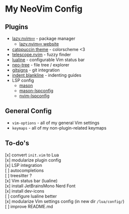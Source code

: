 # My NeoVim Config

## Plugins
* [lazy.nvim💤](https://github.com/folke/lazy.nvim) - package manager
	* [lazy.nvim💤 website](https://lazy.folke.io)
* [catppuccin theme](https://github.com/catppuccin/nvim) - colorscheme <3
* [telescope.nvim](https://github.com/nvim-telescope/telescope.nvim) - fuzzy finder
* [lualine](https://github.com/nvim-lualine/lualine.nvim) -  configurable Vim status bar
* [neo-tree](https://github.com/nvim-neo-tree/neo-tree.nvim) - file tree / explorer
* [gitsigns](https://github.com/lewis6991/gitsigns.nvim) - git integration
* [indent blankline](https://github.com/lukas-reineke/indent-blankline.nvim) - indenting guides
* LSP config 
    * [mason](https://github.com/williamboman/mason.nvim)
    * [mason-lspconfig](https://github.com/williamboman/mason-lspconfig.nvim)
    * [nvim-lspconfig](https://github.com/neovim/nvim-lspconfig)

## General Config
* `vim-options` - all of my general Vim settings
* `keymaps` - all of my non-plugin-related keymaps

## To-do's
[x] convert `init.vim` to Lua<br/>
[x] modularize plugin config<br/>
[x] LSP integration<br/>
[ ] autocompletions<br/>
[ ] treesitter ?<br/>
[x] Vim status bar (lualine)<br/>
[x] install JetBrainsMono Nerd Font<br/>
[x] install dev-icons<br/>
[ ] configure lualine better<br/>
[x] modularize Vim settings config (in new dir `/lua/config/`)<br/>
[ ] improve README.md<br/>

